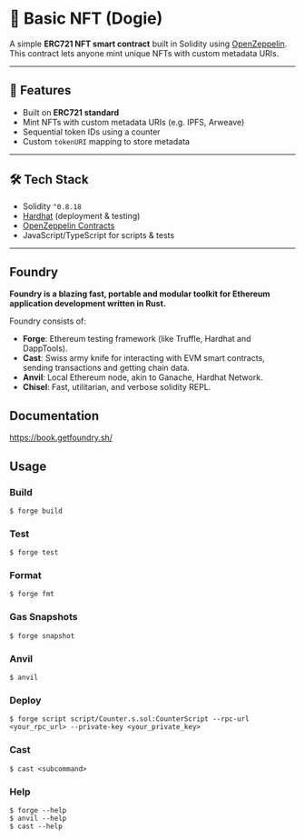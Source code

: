 # 🐶 Basic NFT (Dogie)

A simple **ERC721 NFT smart contract** built in Solidity using [OpenZeppelin](https://docs.openzeppelin.com/contracts/4.x/).  
This contract lets anyone mint unique NFTs with custom metadata URIs.  

---

## 📌 Features
- Built on **ERC721 standard**  
- Mint NFTs with custom metadata URIs (e.g. IPFS, Arweave)  
- Sequential token IDs using a counter  
- Custom `tokenURI` mapping to store metadata  

---

## 🛠️ Tech Stack
- Solidity `^0.8.18`  
- [Hardhat](https://hardhat.org/) (deployment & testing)  
- [OpenZeppelin Contracts](https://github.com/OpenZeppelin/openzeppelin-contracts)  
- JavaScript/TypeScript for scripts & tests  

---
## Foundry

**Foundry is a blazing fast, portable and modular toolkit for Ethereum application development written in Rust.**

Foundry consists of:

-   **Forge**: Ethereum testing framework (like Truffle, Hardhat and DappTools).
-   **Cast**: Swiss army knife for interacting with EVM smart contracts, sending transactions and getting chain data.
-   **Anvil**: Local Ethereum node, akin to Ganache, Hardhat Network.
-   **Chisel**: Fast, utilitarian, and verbose solidity REPL.

## Documentation

https://book.getfoundry.sh/

## Usage

### Build

```shell
$ forge build
```

### Test

```shell
$ forge test
```

### Format

```shell
$ forge fmt
```

### Gas Snapshots

```shell
$ forge snapshot
```

### Anvil

```shell
$ anvil
```

### Deploy

```shell
$ forge script script/Counter.s.sol:CounterScript --rpc-url <your_rpc_url> --private-key <your_private_key>
```

### Cast

```shell
$ cast <subcommand>
```

### Help

```shell
$ forge --help
$ anvil --help
$ cast --help
```
